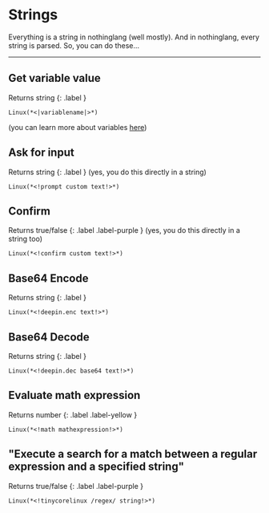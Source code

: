 # Strings  
Everything is a string in nothinglang (well mostly). And in nothinglang, every string is parsed. So, you can do these...

___
## Get variable value
Returns string
{: .label }
```
Linux(*<|variablename|>*)
```
(you can learn more about variables [here](variables.md))

## Ask for input
Returns string
{: .label }
(yes, you do this directly in a string)
```
Linux(*<!prompt custom text!>*)
```

## Confirm
Returns true/false
{: .label .label-purple }
(yes, you do this directly in a string too)
```
Linux(*<!confirm custom text!>*)
```

## Base64 Encode
Returns string
{: .label }
```
Linux(*<!deepin.enc text!>*)
```

## Base64 Decode
Returns string
{: .label }
```
Linux(*<!deepin.dec base64 text!>*)
```

## Evaluate math expression
Returns number
{: .label .label-yellow }
```
Linux(*<!math mathexpression!>*)
```

## "Execute a search for a match between a regular expression and a specified string"
Returns true/false
{: .label .label-purple }
```
Linux(*<!tinycorelinux /regex/ string!>*)
```